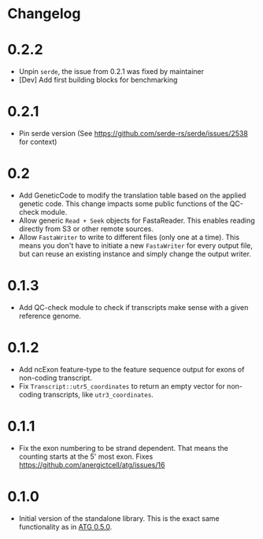 # Changelog

# 0.2.2
- Unpin `serde`, the issue from 0.2.1 was fixed by maintainer
- [Dev] Add first building blocks for benchmarking

# 0.2.1
- Pin serde version (See https://github.com/serde-rs/serde/issues/2538 for context)

# 0.2
- Add GeneticCode to modify the translation table based on the applied genetic code. This change impacts some public functions of the QC-check module.
- Allow generic `Read + Seek` objects for FastaReader. This enables reading directly from S3 or other remote sources.
- Allow `FastaWriter` to write to different files (only one at a time). This means you don't have to initiate a new `FastaWriter` for every output file, but can reuse an existing instance and simply change the output writer.

# 0.1.3
- Add QC-check module to check if transcripts make sense with a given reference genome.

# 0.1.2
- Add ncExon feature-type to the feature sequence output for exons of non-coding transcript.
- Fix `Transcript::utr5_coordinates` to return an empty vector for non-coding transcripts, like `utr3_coordinates`.

# 0.1.1
- Fix the exon numbering to be strand dependent. That means the counting starts at the 5' most exon. Fixes https://github.com/anergictcell/atg/issues/16

# 0.1.0
- Initial version of the standalone library. This is the exact same functionality as in [ATG 0.5.0](https://crates.io/crates/atg/0.5.0).